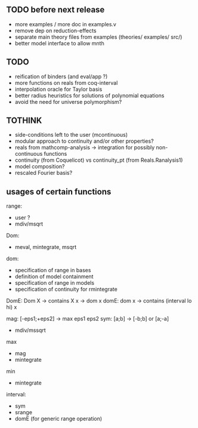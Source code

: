 ## TODO before next release

- more examples / more doc in examples.v
- remove dep on reduction-effects
- separate main theory files from examples (theories/ examples/ src/)
- better model interface to allow mnth

## TODO

- reification of binders (and eval/app ?)
- more functions on reals from coq-interval
- interpolation oracle for Taylor basis
- better radius heuristics for solutions of polynomial equations
- avoid the need for universe polymorphism?

## TOTHINK

- side-conditions left to the user (mcontinuous)
- modular approach to continuity and/or other properties?
- reals from mathcomp-analysis -> integration for possibly non-continuous functions
- continuity (from Coquelicot) vs continuity_pt (from Reals.Ranalysis1)
- model composition?
- rescaled Fourier basis?
  

## usages of certain functions

range:
- user ?
- mdiv/msqrt

Dom:
- meval, mintegrate, msqrt

dom:
- specification of range in bases
- definition of model containment
- specification of range in models
- specification of continuity for rmintegrate

DomE: Dom X -> contains X x -> dom x
domE: dom x -> contains (interval lo hi) x


mag: [-eps1;+eps2] -> max eps1 eps2
sym: [a;b] -> [-b;b] or [a;-a]
- mdiv/mssqrt

max
- mag
- mintegrate

min
- mintegrate

interval:
- sym
- srange
- domE (for generic range operation)

